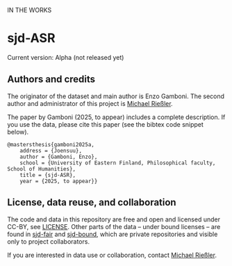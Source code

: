 IN THE WORKS
# sjd-ASR
Current version: Alpha (not released yet)

## Authors and credits
The originator of the dataset and main author is Enzo Gamboni. The second author and administrator of this project is [Michael Rießler](https://uefconnect.uef.fi/michael.riesler/).

The paper by Gamboni (2025, to appear) includes a complete description. If you use the data, please cite this paper (see the bibtex code snippet below).

```
@mastersthesis{gamboni2025a,
	address = {Joensuu},
	author = {Gamboni, Enzo},
	school = {University of Eastern Finland, Philosophical faculty, School of Humanities},
	title = {sjd-ASR},
	year = {2025, to appear}}
```


## License, data reuse, and collaboration
The code and data in this repository are free and open and licensed under CC-BY, see [LICENSE](LICENSE). Other parts of the data – under bound licenses – are found in [sjd-fair](https://github.com/langdoc/sjd-fair/) and [sjd-bound](https://github.com/langdoc/sjd-bound/), which are private repositories and visible only to project collaborators. 

If you are interested in data use or collaboration, contact [Michael Rießler](mailto:michael.riessler@uef.fi).

